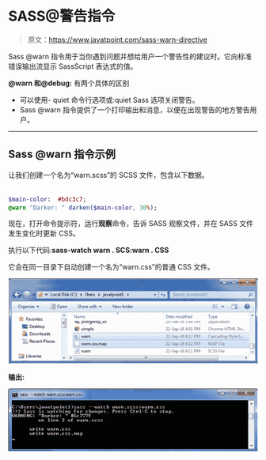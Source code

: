 # SASS@警告指令

> 原文：<https://www.javatpoint.com/sass-warn-directive>

Sass @warn 指令用于当你遇到问题并想给用户一个警告性的建议时。它向标准错误输出流显示 SassScript 表达式的值。

**@warn 和@debug:** 有两个具体的区别

*   可以使用- quiet 命令行选项或:quiet Sass 选项关闭警告。
*   Sass @warn 指令提供了一个打印输出和消息，以便在出现警告的地方警告用户。

* * *

## Sass @warn 指令示例

让我们创建一个名为“warn.scss”的 SCSS 文件，包含以下数据。

```sass

$main-color:  #bdc3c7;
@warn "Darker: " darken($main-color, 30%); 

```

现在，打开命令提示符，运行**观察**命令，告诉 SASS 观察文件，并在 SASS 文件发生变化时更新 CSS。

执行以下代码:**sass-watch warn . SCS:warn . CSS**

它会在同一目录下自动创建一个名为“warn.css”的普通 CSS 文件。

![Sass Warn directive1](img/7004f0ba461fbbb4af57b01ea4929bc9.png)

**输出:**

![Sass Warn directive2](img/90d9adf39740873adb5abcedf91d4df5.png)